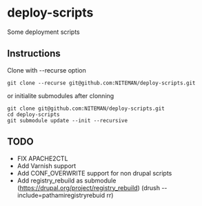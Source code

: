 deploy-scripts
==============

Some deployment scripts

Instructions
------------
Clone with --recurse option

    git clone --recurse git@github.com:NITEMAN/deploy-scripts.git

or initialite submodules after clonning

    git clone git@github.com:NITEMAN/deploy-scripts.git
    cd deploy-scripts
    git submodule update --init --recursive

TODO
----

* FIX APACHE2CTL
* Add Varnish support
* Add CONF_OVERWRITE support for non drupal scripts
* Add registry_rebuild as submodule (https://drupal.org/project/registry_rebuild) (drush --include=pathamiregistryrebuid rr)
